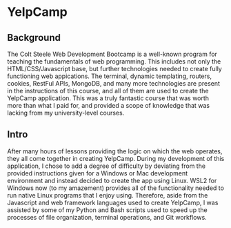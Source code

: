 # YelpCamp

## Background

The Colt Steele Web Development Bootcamp is a well-known program for teaching the fundamentals of web programming. This includes not only the HTML/CSS/Javascript base, but further technologies needed to create fully functioning web appications. The terminal, dynamic templating, routers, cookies, RestFul APIs, MongoDB, and many more technologies are present in the instructions of this course, and all of them are used to create the YelpCamp application. This was a truly fantastic course that was worth more than what I paid for, and provided a scope of knowledge that was lacking from my university-level courses.

## Intro

After many hours of lessons providing the logic on which the web operates, they all come together in creating YelpCamp. During my development of this application, I chose to add a degree of difficulty by deviating from the provided instructions given for a Windows or Mac development environment and instead decided to create the app using Linux. WSL2 for Windows now (to my amazement) provides all of the functionality needed to run native Linux programs that I enjoy using. Therefore, aside from the Javascript and web framework languages used to create YelpCamp, I was assisted by some of my Python and Bash scripts used to speed up the processes of file organization, terminal operations, and Git workflows.
